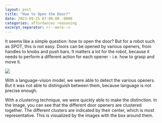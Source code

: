 ```yaml
---
layout: post
title: "How to Open the Door?"
date: 2023-09-25 07:00:00 -0000
categories: affordances reasoning
excerpt_separator: <!--more-->
---
```


It seems like a simple question: how to open the door? 
But for a robot such as SPOT, this is not easy. 
Doors can be opened by various openers, from handles to knobs and push bars. 
It matters a lot for the robot, because it needs to perform a different action for each opener - i.e. how to grasp and move it. 

<img src="https://gertjanburghouts.github.io/pictures/handle_clustering.jpg">

With a language-vision model, we were able to detect the various openers. 
But it was not able to distinguish between them, because language is not precise enough. 

With a clustering technique, we were quickly able to make the distinction. 
In the image, you can see that the different door openers are clustered together. 
The different clusters are indicated by their center, which is most representative. 
This is visualized by the images with the box around them. 
